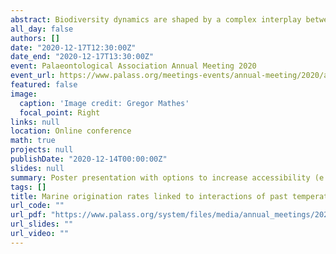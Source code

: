 ```yaml
---
abstract: Biodiversity dynamics are shaped by a complex interplay between current conditions and historic legacy. While a simple relationship is often used to link evolution with temperature, short-term climate change likely interacts with previous temperature trends when influencing the pace of origination. Such palaeoclimate interactions have been demonstrated for extinction risk, but the effect on evolutionary dynamics is untested. Here we show that origination probability in marine fossil groups is largely affected by palaeoclimate interactions. Short-term cooling adding to a long-term cooling trend increases the origination probability by 23.7%. This large effect is consistent through time and all studied groups. Our results demonstrate that biodiversity is controlled by a complex array of ecological and evolutionary factors, with mutual interactions. The mechanisms of the detected effect might be manifold but are likely connected to eustatic sea level drop caused by cumulative global cooling. Accounting for complex interactions using a dynamic modelling approach improves existing models and enables a better mechanistic discernment of processes that control biodiversity.
all_day: false
authors: []
date: "2020-12-17T12:30:00Z"
date_end: "2020-12-17T13:30:00Z"
event: Palaeontological Association Annual Meeting 2020
event_url: https://www.palass.org/meetings-events/annual-meeting/2020/annual-meeting-2020-virtual-meeting-overview
featured: false
image:
  caption: 'Image credit: Gregor Mathes'
  focal_point: Right
links: null
location: Online conference
math: true
projects: null
publishDate: "2020-12-14T00:00:00Z"
slides: null
summary: Poster presentation with options to increase accessibility (e.g., links to text description, using the *better poster* template.
tags: []
title: Marine origination rates linked to interactions of past temperature trends with short-term climate change.
url_code: ""
url_pdf: "https://www.palass.org/system/files/media/annual_meetings/2020/posters/poster_2020_964.pdf"
url_slides: ""
url_video: ""
---
```



